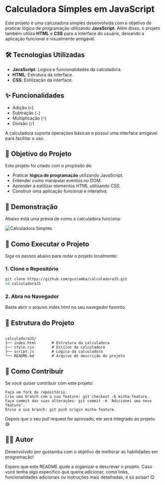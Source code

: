 # Calculadora Simples em JavaScript

Este projeto é uma calculadora simples desenvolvida com o objetivo de praticar lógica de programação utilizando **JavaScript**. Além disso, o projeto também utiliza **HTML** e **CSS** para a interface do usuário, deixando a aplicação funcional e visualmente amigável.

## 🛠 Tecnologias Utilizadas

- **JavaScript**: Lógica e funcionalidades da calculadora.
- **HTML**: Estrutura da interface.
- **CSS**: Estilização da interface.

## ✨ Funcionalidades

- Adição (`+`)
- Subtração (`-`)
- Multiplicação (`*`)
- Divisão (`/`)

A calculadora suporta operações básicas e possui uma interface amigável para facilitar o uso.

## 🎯 Objetivo do Projeto

Este projeto foi criado com o propósito de:

- Praticar **lógica de programação** utilizando JavaScript.
- Entender como manipular eventos no DOM.
- Aprender a estilizar elementos HTML utilizando CSS.
- Construir uma aplicação funcional e interativa.

## 📸 Demonstração

Abaixo está uma prévia de como a calculadora funciona:

![Calculadora Simples](https://via.placeholder.com/800x400?text=Coloque+uma+imagem+da+calculadora+aqui)

## 🚀 Como Executar o Projeto

Siga os passos abaixo para rodar o projeto localmente:

### 1. Clone o Repositório

```bash
git clone https://github.com/gustamba/calculadoraJS.git
cd calculadoraJS
```

### 2. Abra no Navegador

Basta abrir o arquivo index.html no seu navegador favorito.

## 📂 Estrutura do Projeto
```Code

calculadoraJS/
├── index.html       # Estrutura da calculadora
├── style.css        # Estilos da calculadora
├── script.js        # Lógica da calculadora
└── README.md        # Arquivo de descrição do projeto
```

## 📝 Como Contribuir

Se você quiser contribuir com este projeto:

    Faça um fork do repositório.
    Crie uma branch com a sua feature: git checkout -b minha-feature.
    Faça commit das suas alterações: git commit -m 'Adicionei uma nova feature'.
    Envie a sua branch: git push origin minha-feature.

Depois que o seu pull request for aprovado, ele será integrado ao projeto. 😄

## 🧑‍💻 Autor

Desenvolvido por gustamba com o objetivo de melhorar as habilidades em programação!

Espero que este README ajude a organizar e descrever o projeto. Caso você tenha algo específico que queira adicionar, como links, funcionalidades adicionais ou instruções mais detalhadas, é só avisar! 😊
